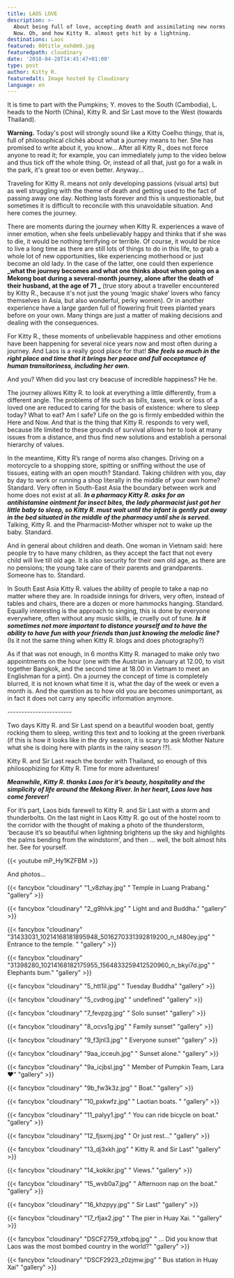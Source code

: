 ```yaml
---
title: LAOS LOVE
description: >-
  About being full of love, accepting death and assimilating new norms. Here and
  Now. Oh, and how Kitty R. almost gets hit by a lightning.
destinations: Laos
featured: 00title_nxhdm9.jpg
featuredpath: cloudinary
date: '2018-04-28T14:45:47+01:00'
type: post
author: Kitty R.
featuredalt: Image hosted by Cloudinary
language: en
---
```

It is time to part with the Pumpkins; Y. moves to the South (Cambodia), L. heads to the North (China), Kitty R. and Sir Last move to the West (towards Thailand).

**Warning.** Today's post will strongly sound like a Kitty Coelho thingy, that is, full of philosophical clichés about what a journey means to her. She has promised to write about it, you know... After all Kitty R., does not force anyone to read it; for example, you can immediately jump to the video below and thus tick off the whole thing. Or, instead of all that, just go for a walk in the park, it's great too or even better. Anyway...

Traveling for Kitty R. means not only developing passions (visual arts) but as well struggling with the theme of death and getting used to the fact of passing away one day. Nothing lasts forever and this is unquestionable, but sometimes it is difficult to reconcile with this unavoidable situation. And here comes the journey.

There are moments during the journey when Kitty R. experiences a wave of inner emotion, when she feels unbelievably happy and thinks that if she was to die, it would be nothing terrifying or terrible. Of course, it would be nice to live a long time as there are still lots of things to do in this life, to grab a whole lot of new opportunities, like experiencing motherhood or just become an old lady. In the case of the latter, one could then experience **_what the journey becomes and what one thinks about when going on a Mekong boat during a several-month journey, alone after the death of their husband, at the age of 71 _** (true story about a traveller encountered by Kitty R., because it's not just the young ‘magic shake’ lovers who fancy themselves in Asia, but also wonderful, perky women). Or in another experience have a large garden full of flowering fruit trees planted years before on your own. Many things are just a matter of making decisions and dealing with the consequences.

For Kitty R., these moments of unbelievable happiness and other emotions have been happening for several nice years now and most often during a journey. And Laos is a really good place for that! **_She feels so much in the right place and time that it brings her peace and full acceptance of human transitoriness, including her own._**

And you? When did you last cry beacuse of incredible happiness? He he.

The journey allows Kitty R. to look at everything a little differently, from a different angle. The problems of life such as bills, taxes, work or loss of a loved one are reduced to caring for the basis of existence: where to sleep today? What to eat? Am I safe? Life on the go is firmly embedded within the Here and Now. And that is the thing that Kitty R. responds to very well, because life limited to these grounds of survival allows her to look at many issues from a distance, and thus find new solutions and establish a personal hierarchy of values.

In the meantime, Kitty R’s range of norms also changes. Driving on a motorcycle to a shopping store, spitting or sniffing without the use of tissues, eating with an open mouth? Standard. Taking children with you, day by day to work or running a shop literally in the middle of your own home? Standard. Very often in South-East Asia the boundary between work and home does not exist at all. **_In a pharmacy Kitty R. asks for an antihistamine ointment for insect bites, the lady pharmacist just got her little baby to sleep, so Kitty R. must wait until the infant is gently put away in the bed situated in the middle of the pharmacy until she is served._** Talking, Kitty R. and the Pharmacist-Mother whisper  not to wake up the baby. Standard. 

And in general about children and death. One woman in Vietnam said: here people try to have many children, as they accept the fact that not every child will live till old age. It is also security for their own old age, as there are no pensions; the young take care of their parents and grandparents. Someone has to. Standard.

In South East Asia Kitty R. values ​​the ability of people to take a nap no matter where they are. In roadside innings for drivers, very often, instead of tables and chairs, there are a dozen or more hammocks hanging. Standard. Equally interesting is the approach to singing, this is done by everyone everywhere, often without any music skills, ie cruelly out of tune. _**Is it sometimes not more important to distance yourself and to have the ability to have fun with your friends than just knowing the melodic line?**_ (Is it not the same thing when Kitty R. blogs and does photography?)

As if that was not enough, in 6 months Kitty R. managed to make only two appointments on the hour (one with the Austrian in January at 12.00, to visit together Bangkok, and the second time at 18.00 in Vietnam to meet an Englishman for a pint). On a journey the concept of time is completely blurred, it is not known what time it is, what the day of the week or even a month is. And the question as to how old you are becomes unimportant, as in fact it does not carry any specific information anymore.

\-----------------------

Two days Kitty R. and Sir Last spend on a beautiful wooden boat, gently rocking them to sleep, writing this text and to looking at the green riverbank (if this is how it looks like in the dry season, it is scary to ask Mother Nature what she is doing here with plants in the rainy season !?).

Kitty R. and Sir Last reach the border with Thailand, so enough of this philosophizing for Kitty R. Time for more adventures!

**_Meanwhile, Kitty R. thanks Laos for it’s beauty, hospitality and the simplicity of life around the Mekong River. In her heart, Laos love has come forever!_**

For it’s part, Laos bids farewell to Kitty R. and Sir Last with a storm and thunderbolts. On the last night in Laos Kitty R. go out of the hostel room to the corridor with the thought of making a photo of the thunderstorm, ‘because it’s so beautiful when lightning brightens up the sky and highlights the palms bending from the windstorm’, and then ... well, the bolt almost hits her. See for yourself.

{{< youtube mP_Hy1KZFBM >}}

And photos...

{{< fancybox "cloudinary" "1_v8zhay.jpg" "           Temple in Luang Prabang." "gallery" >}}

{{< fancybox "cloudinary" "2_g9hlvk.jpg" "           Light and and Buddha." "gallery" >}}

{{< fancybox "cloudinary" "31433031_10214168181895948_5016270331392819200_n_t480ey.jpg" "           Entrance to the temple. " "gallery" >}}

{{< fancybox "cloudinary" "31398280_10214168182175955_1564833259412520960_n_bkyi7d.jpg" "           Elephants bum." "gallery" >}}

{{< fancybox "cloudinary" "5_htt1il.jpg" "           Tuesday Buddha" "gallery" >}}

{{< fancybox "cloudinary" "5_cvdrog.jpg" "           undefined" "gallery" >}}

{{< fancybox "cloudinary" "7_fevpzg.jpg" "           Solo sunset" "gallery" >}}

{{< fancybox "cloudinary" "8_ocvs1g.jpg" "           Family sunset" "gallery" >}}

{{< fancybox "cloudinary" "9_f3jnl3.jpg" "           Everyone sunset" "gallery" >}}

{{< fancybox "cloudinary" "9aa_icceuh.jpg" "           Sunset alone." "gallery" >}}

{{< fancybox "cloudinary" "9a_icjbsl.jpg" "           Member of Pumpkin Team, Lara ❤" "gallery" >}}

{{< fancybox "cloudinary" "9b_fw3k3z.jpg" "           Boat." "gallery" >}}

{{< fancybox "cloudinary" "10_pxkwfz.jpg" "         Laotian boats. " "gallery" >}}

{{< fancybox "cloudinary" "11_palyy1.jpg" "         You can ride bicycle on boat." "gallery" >}}

{{< fancybox "cloudinary" "12_fjsxmj.jpg" "         Or just rest..." "gallery" >}}

{{< fancybox "cloudinary" "13_dj3xkh.jpg" "         Kitty R. and Sir Last" "gallery" >}}

{{< fancybox "cloudinary" "14_kokikr.jpg" "         Views." "gallery" >}}

{{< fancybox "cloudinary" "15_wvb0a7.jpg" "         Afternoon nap on the boat." "gallery" >}}

{{< fancybox "cloudinary" "16_khzpyy.jpg" "          Sir Last" "gallery" >}}

{{< fancybox "cloudinary" "17_rfjax2.jpg" "         The pier in Huay Xai. " "gallery" >}}

{{< fancybox "cloudinary" "DSCF2759_xtfobq.jpg" "          ... Did you know that Laos was the most bombed country in the world?" "gallery" >}}

{{< fancybox "cloudinary" "DSCF2923_z0zjmw.jpg" "         Bus station in Huay Xai" "gallery" >}}
